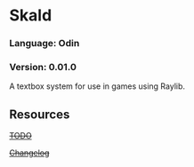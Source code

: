 
# Skald
### Language: Odin
### Version: 0.01.0

A textbox system for use in games using Raylib.

## Resources
~~[TODO](TODO.md)~~

~~[Changelog](CHANGELOG.md)~~
